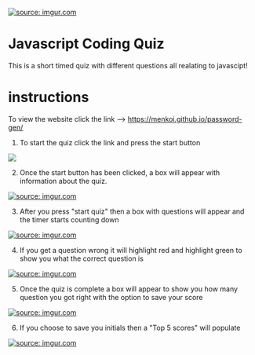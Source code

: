 <a href="https://imgur.com/26Tj3u2"><img src="https://i.imgur.com/26Tj3u2.png" title="source: imgur.com" /></a>

# Javascript Coding Quiz
This is a short timed quiz with different questions all realating to javascipt!

# instructions 
To view the website click the link --> 
https://menkoi.github.io/password-gen/

1. To start the quiz click the link and press the start button

<img src="https://i.imgur.com/2IB6kW7.png" /></a>


2. Once the start button has been clicked, a box will appear with information about the quiz.

<a href="https://imgur.com/wV9Q7n3"><img src="https://i.imgur.com/wV9Q7n3.png" title="source: imgur.com" /></a>

3. After you press "start quiz" then a box with questions will appear and the timer starts counting down

<a href="https://imgur.com/mPIFOir"><img src="https://i.imgur.com/mPIFOir.png" title="source: imgur.com" /></a>

4. If you get a question wrong it will highlight red and highlight green to show you what the correct question is

<a href="https://imgur.com/KHzwBqw"><img src="https://i.imgur.com/KHzwBqw.png" title="source: imgur.com" /></a>

5. Once the quiz is complete a box will appear to show you how many question you got right with the option to save your score

<a href="https://imgur.com/g68dTpp"><img src="https://i.imgur.com/g68dTpp.png" title="source: imgur.com" /></a>

6. If you choose to save you initials then a "Top 5 scores" will populate

<a href="https://imgur.com/XBCGBHp"><img src="https://i.imgur.com/XBCGBHp.png" title="source: imgur.com" /></a>
